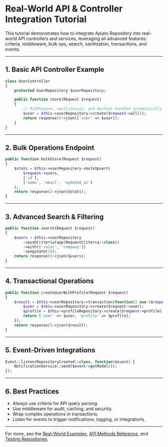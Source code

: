 # Real-World API & Controller Integration Tutorial

This tutorial demonstrates how to integrate Apiato Repository into real-world API controllers and services, leveraging all advanced features: criteria, middleware, bulk ops, search, sanitization, transactions, and events.

---

## 1. Basic API Controller Example

```php
class UserController
{
    protected UserRepository $userRepository;

    public function store(Request $request)
    {
        // Middleware, sanitization, and HashIds handled automatically
        $user = $this->userRepository->create($request->all());
        return response()->json(['user' => $user]);
    }
}
```

---

## 2. Bulk Operations Endpoint

```php
public function bulkStore(Request $request)
{
    $stats = $this->userRepository->bulkUpsert(
        $request->users,
        ['id'],
        ['name', 'email', 'updated_at']
    );
    return response()->json($stats);
}
```

---

## 3. Advanced Search & Filtering

```php
public function search(Request $request)
{
    $users = $this->userRepository
        ->pushCriteria(app(RequestCriteria::class))
        ->with(['roles', 'company'])
        ->paginate(20);
    return response()->json($users);
}
```

---

## 4. Transactional Operations

```php
public function createUserWithProfile(Request $request)
{
    $result = $this->userRepository->transaction(function() use ($request) {
        $user = $this->userRepository->create($request->user);
        $profile = $this->profileRepository->create($request->profile);
        return ['user' => $user, 'profile' => $profile];
    });
    return response()->json($result);
}
```

---

## 5. Event-Driven Integrations

```php
Event::listen(RepositoryCreated::class, function($event) {
    NotificationService::send($event->getModel());
});
```

---

## 6. Best Practices

- Always use criteria for API query parsing.
- Use middleware for audit, caching, and security.
- Wrap complex operations in transactions.
- Listen for events to trigger notifications, logging, or integrations.

---

For more, see the [Real-World Examples](../guides/real-world-examples.md), [API Methods Reference](../reference/api-methods.md), and [Testing Repositories](testing-repositories.md).
